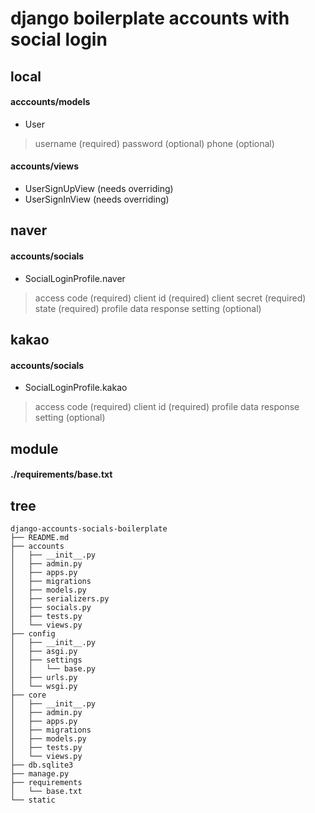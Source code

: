 django boilerplate accounts with social login
=============================================


local
-----
#### acccounts/models
- User
> username (required)
> password (optional)
> phone (optional)

#### accounts/views
- UserSignUpView (needs overriding)
- UserSignInView (needs overriding)


naver
-----
#### accounts/socials
- SocialLoginProfile.naver
> access code (required)
> client id (required)
> client secret (required)
> state (required)
> profile data response setting (optional)


kakao
-----
#### accounts/socials
- SocialLoginProfile.kakao
> access code (required)
> client id (required)
> profile data response setting (optional)



module
-----
#### ./requirements/base.txt


tree
-----
``` shell
django-accounts-socials-boilerplate
├── README.md
├── accounts
│   ├── __init__.py
│   ├── admin.py
│   ├── apps.py
│   ├── migrations
│   ├── models.py
│   ├── serializers.py
│   ├── socials.py
│   ├── tests.py
│   └── views.py
├── config
│   ├── __init__.py
│   ├── asgi.py
│   ├── settings
│   │   └── base.py
│   ├── urls.py
│   └── wsgi.py
├── core
│   ├── __init__.py
│   ├── admin.py
│   ├── apps.py
│   ├── migrations
│   ├── models.py
│   ├── tests.py
│   └── views.py
├── db.sqlite3
├── manage.py
├── requirements
│   └── base.txt
└── static
```